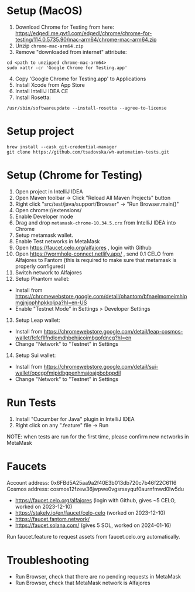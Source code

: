 # Setup (MacOS)
1. Download Chrome for Testing from here: https://edgedl.me.gvt1.com/edgedl/chrome/chrome-for-testing/114.0.5735.90/mac-arm64/chrome-mac-arm64.zip
2. Unzip `chrome-mac-arm64.zip`
3. Remove "downloaded from internet" attribute:
```
cd <path to unzipped chrome-mac-arm64>
sudo xattr -cr 'Google Chrome for Testing.app'
```
4. Copy 'Google Chrome for Testing.app' to Applications
5. Install Xcode from App Store
6. Install IntelliJ IDEA CE
7. Install Rosetta:
```
/usr/sbin/softwareupdate --install-rosetta --agree-to-license
```

# Setup project
```
brew install --cask git-credential-manager
git clone https://github.com/tsadovska/wh-automation-tests.git
```

# Setup (Chrome for Testing)

1. Open project in IntelliJ IDEA
2. Open Maven toolbar -> Click "Reload All Maven Projects" button
3. Right click "src/test/java/support/Browser" -> "Run Browser.main()"
4. Open chrome://extensions/
5. Enable Developer mode
6. Drag and drop `metamask-chrome-10.34.5.crx` from IntelliJ IDEA into Chrome
7. Setup metamask wallet.
8. Enable Test networks in MetaMask
9. Open https://faucet.celo.org/alfajores , login with Github
10. Open https://wormhole-connect.netlify.app/ , send 0.1 CELO from Alfajores to Fantom (this is required to make sure that metamask is properly configured)
11. Switch network to Alfajores
12. Setup Phantom wallet:
- Install from https://chromewebstore.google.com/detail/phantom/bfnaelmomeimhlpmgjnjophhpkkoljpa?hl=en-US
- Enable "Testnet Mode" in Settings > Developer Settings
13. Setup Leap wallet:
- Install from https://chromewebstore.google.com/detail/leap-cosmos-wallet/fcfcfllfndlomdhbehjjcoimbgofdncg?hl=en
- Change "Network" to "Testnet" in Settings
14. Setup Sui wallet:
- Install from https://chromewebstore.google.com/detail/sui-wallet/opcgpfmipidbgpenhmajoajpbobppdil
- Change "Network" to "Testnet" in Settings


# Run Tests

1. Install "Cucumber for Java" plugin in IntelliJ IDEA
2. Right click on any ".feature" file -> Run

NOTE: when tests are run for the first time, please confirm new networks in MetaMask

# Faucets

Account address: 0x6FBd5A25aa9a2f40E3b013db720c7b46f22C6116
Cosmos address: cosmos12fzew36jwpwe0vgsrsxyquf0aurnfmwd0lw5du

- https://faucet.celo.org/alfajores (login with Github, gives ~5 CELO, worked on 2023-12-10)
- https://stakely.io/en/faucet/celo-celo (worked on 2023-12-10)
- https://faucet.fantom.network/ 
- https://faucet.solana.com/ (gives 5 SOL, worked on 2024-01-16)

Run faucet.feature to request assets from faucet.celo.org automatically.

# Troubleshooting
- Run Browser, check that there are no pending requests in MetaMask
- Run Browser, check that MetaMask network is Alfajores
